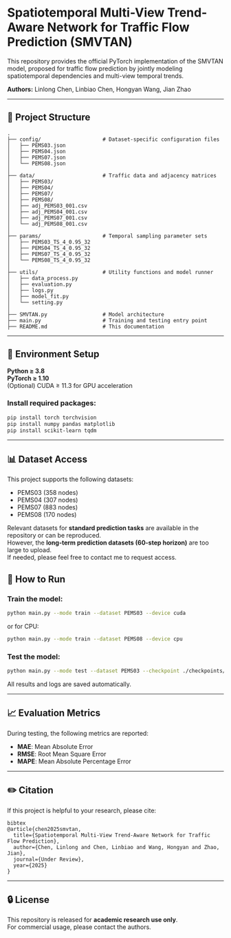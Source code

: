 # Spatiotemporal Multi-View Trend-Aware Network for Traffic Flow Prediction (SMVTAN)

This repository provides the official PyTorch implementation of the SMVTAN model, proposed for traffic flow prediction by jointly modeling spatiotemporal dependencies and multi-view temporal trends.

**Authors:** Linlong Chen, Linbiao Chen, Hongyan Wang, Jian Zhao

---

## 📁 Project Structure

```
.
├── config/                    # Dataset-specific configuration files
│   ├── PEMS03.json
│   ├── PEMS04.json
│   ├── PEMS07.json
│   └── PEMS08.json
│
├── data/                      # Traffic data and adjacency matrices
│   ├── PEMS03/
│   ├── PEMS04/
│   ├── PEMS07/
│   ├── PEMS08/
│   ├── adj_PEMS03_001.csv
│   ├── adj_PEMS04_001.csv
│   ├── adj_PEMS07_001.csv
│   └── adj_PEMS08_001.csv
│
├── params/                    # Temporal sampling parameter sets
│   ├── PEMS03_TS_4_0.95_32
│   ├── PEMS04_TS_4_0.95_32
│   ├── PEMS07_TS_4_0.95_32
│   └── PEMS08_TS_4_0.95_32
│
├── utils/                     # Utility functions and model runner
│   ├── data_process.py
│   ├── evaluation.py
│   ├── logs.py
│   ├── model_fit.py
│   └── setting.py
│
├── SMVTAN.py                  # Model architecture
├── main.py                    # Training and testing entry point
├── README.md                  # This documentation
```

---

## 🔧 Environment Setup

**Python ≥ 3.8**  
**PyTorch ≥ 1.10**  
(Optional) CUDA ≥ 11.3 for GPU acceleration

### Install required packages:

```bash
pip install torch torchvision
pip install numpy pandas matplotlib
pip install scikit-learn tqdm
```

---

## 📊 Dataset Access

This project supports the following datasets:

- PEMS03 (358 nodes)
- PEMS04 (307 nodes)
- PEMS07 (883 nodes)
- PEMS08 (170 nodes)

Relevant datasets for **standard prediction tasks** are available in the repository or can be reproduced.  
However, the **long-term prediction datasets (60-step horizon)** are too large to upload.  
If needed, please feel free to contact me to request access.

## 🚀 How to Run

### Train the model:

```bash
python main.py --mode train --dataset PEMS03 --device cuda
```

or for CPU:

```bash
python main.py --mode train --dataset PEMS08 --device cpu
```

### Test the model:

```bash
python main.py --mode test --dataset PEMS03 --checkpoint ./checkpoints/PEMS03_best.pth
```

All results and logs are saved automatically.

---

## 📈 Evaluation Metrics

During testing, the following metrics are reported:

- **MAE**: Mean Absolute Error
- **RMSE**: Root Mean Square Error
- **MAPE**: Mean Absolute Percentage Error

---

## ✏️ Citation

If this project is helpful to your research, please cite:

```
bibtex
@article{chen2025smvtan,
  title={Spatiotemporal Multi-View Trend-Aware Network for Traffic Flow Prediction},
  author={Chen, Linlong and Chen, Linbiao and Wang, Hongyan and Zhao, Jian},
  journal={Under Review},
  year={2025}
}
```

---

## 🔒 License

This repository is released for **academic research use only**.  
For commercial usage, please contact the authors.
